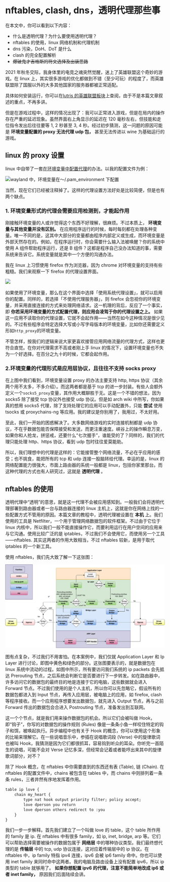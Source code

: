 # nftables, clash, dns，透明代理那些事

在本文中，你可以看到以下内容：

* 什么是透明代理？为什么要使用透明代理？
* nftables 的使用，linux 网络机制和代理机制
* dns 污染，DoH、DoT 是什么
* clash 的完全配置解析
* ~~爆破鬼才吉格斯的符文选择及出装思路~~

2021 年秋冬交际，我身体里的电竞之魂突然觉醒，迷上了英雄联盟这个奇妙的游戏。在 linux 上，其实很多游戏的优化都做到不错（至少可玩）的程度了，而英雄联盟除了国服以外的大多其他国家的服务器都被正常适配。

具体如何安装运行，你可以在[lutris 的英雄联盟板块](https://lutris.net/games/league-of-legends/)上查阅，由于不是本篇文章叙述的重点，不再多讲。

但是在游戏过程中，这样的情况出现了：我可以正常进入游戏，但是在局内的操作存在严重的延迟现象。虽然界面右上角显示的延迟在 120 毫秒左右，但技能和走位指令发出后往往要等 1, 2 秒甚至 3, 4 秒。经过初步猜测，这一问题的原因可能是 **环境变量配置的 proxy 无法代理 udp 包，** 甚至无法传进以 wine 为基础运行的游戏。

## linux 的 proxy 设置

linux 中自带了一套[在环境变量中配置代理](https://wiki.archlinux.org/title/Proxy_server#Environment_variables)的办法。以我的配置文件为例：

![wayland 中，环境变量在～/.pam_environment 下配置](_media/linux/20211210-linux-env-proxy.png)

当然，现在它们已经被注释掉了。这样的代理设置方法好处是比较简便，但是也有两个缺点。

### 1. 环境变量形式的代理会需要应用检测到，才能起作用

刚接触环境变量的人或许觉得这个东西不好理解，很麻烦。不过本质上， **环境变量与其他变量并没有区别。** 在应用程序运行的时候，每时每刻都在处理各种变量。唯一不同的是，这其中大部分的变量都由程序内部定义或生成，而环境变量是外部天然存在的。例如，在程序运行时，你会需要什么输入法被唤醒？你的系统中使用 A 组件帮助程序运行，还是 B 组件？这都是程序自己没办法知道的事，需要系统来告诉它。系统变量就是其中一个方便的沟通办法。

我在 linux 上习惯使用 firefox 作为浏览器，因为 chrome 对环境变量的支持有些粗糙。我们来观察一下 firefox 的代理设置界面。

![](_media/linux/20211210-linux-firefox-proxy.png)

如果使用了环境变量，那么在这个界面中选择「使用系统代理设置」，就可以启用你的配置。同样的，若选择「不使用代理服务器」，则 firefox 会忽视你的环境变量，并采用直接连接的方式来处理网络请求。这一机理的背后，反应了一个事实，即 **你若采用环境变量的方式配置代理，则应用会凌驾于你的代理设置之上。** 如果这一应用不读取你的代理设置，它就不会起作用——当然在如今这种情况是很少见的。不过有些程序会特定选择大写或小写字母版本的环境变量，比如你还需要定义形如`http_proxy`的环境变量。

不管怎样，按我们的逻辑来说大家更喜欢接管应用网络流量的代理方式，这样也更符合直觉。在你对代理需求不高或者刚上手 linux 的情况下，设置环境变量也不失为一个好选择。在百分之九十的时候，它都会起作用。

### 2.环境变量的代理形式是应用层协议，且往往不支持 socks proxy

在上图中我们看到，环境变量设置 proxy 的办法主要支持 http, https 协议（其余两个用不太多，不多介绍）。而这两者都是基于 tcp 的进一步封装。有些人会额外定义一个`socks5_proxy`变量，其作用大概聊胜于无。这是一个不错的想法，因为 socks5 除了接受 tcp 协议外也接受 udp 协议。但是如 arch wiki 中所写，你如果真的想用 socks5 代理，除了支持处理它的应用可以手动配置外，只能 **尝试** 使用 tsocks 或 proxychains-ng 等应用。我的建议是你别用了，我用过，不太好用。

至此，我们一开始的困惑解决了。大多数网络游戏的实时连接机制都是 udp 协议，不在乎数据包能否保障接受和发送，而更注重速度。峡谷上的操作瞬息万变，如果你和人抢龙，拼惩戒，还要什么“七次握手”，谁能受的了？同样的，我们的代理只能处理 http、https 协议，看到 udp 包时往往爱莫能助。

所以，我们理想中的代理是这样的：它能接管整个网络流量，不必在乎应用的感受；也不挑食，能把所有的 tcp 和 udp 连接一股脑转给代理。幸运的是，linux 的网络配置能力很强大，市面上路由器的系统一般都是 linux，包括你家里那台。而这种代理的方式也有人研究过，这就是 **透明代理** 。

## nftables 的使用

透明代理中“透明”的意思，就是这一代理不会被应用感知到。一般我们会将透明代理部署到路由器或者一台与路由器连接的 linux 主机上，这就是你在网络上找的一些配置方式不管用的原因。本篇文章的教程中，透明代理被设置在 **本机** 上。我们使用的工具是 Netfilter，一个用于管理网络数据包的软件框架。不过由于它位于 linux 内核中，所以我们一般不能直接操作它，而要利用运行在用户空间的应用来与它沟通。使用比较广泛的是 iptables，不过我们不会使用它，而使用另一个工具——nftables. 其实这两者的作用大致相当，不过 nftables 较新，是用于取代 iptables 的一个新工具。

使用 nftables，我们先大致了解一下这张图：

![](../_media/linux/20211210-nftables-packetsflow.png)

图有点复杂，不过我们不用害怕。在本案例中，我们仅就 Application Layer 和 Ip Layer 进行讨论，即图中黄色和绿色的部分。这张图要表示的，就是数据包在 linux 系统中流动的过程。如图中所示，所有要访问我们系统的 ip packets 会先抵达 Prerouting 节点，之后系统会判断它是否要进行下一步转发。如在路由器中，许多访问它的数据包的最终目的地是连接于它的电脑，这些数据就会进入 Forward 节点。不过我们使用的是个人主机，所以你可以先忽略它，假设所有的数据包都进入到 Input 节点，再传入应用层，被电脑上的应用，如 firefox, clash 等程序接收。而一个应用程序想要发出数据包，就先进入 Output 节点，再与之前 Forward 传出的数据包会合进入 Postrouting 节点，准备发出到互联网。

这一个个节点，就是我们用来操作数据包的机会。所以它们会被叫做 Hook，即“钩子”，你写的对数据包的操作规则 (Rules) 像是一条条小鱼一样咬住特定的钩子和饵，被唤起执行。异步编程中也有关于 Hook 的概念，你可以使用这个形象的比喻来理解它。在一些说唱音乐中，参插在说唱歌词段 (Verse) 中的旋律歌词也被叫 Hook，我猜测是因为它们都很抓耳，容易钩到听众的耳朵。你听完一首陌生的说唱，可能不会对 Verse 记忆多深，但经常会记着或者能哼出来其中的旋律歌词部分，对不？

除了 Hook 概念，在 nftables 中你需要直到的东西还有表 (Table), 链 (Chain). 在 nftables 的配置文件中，chains 被包含在 tables 中，而 chains 中则排列着一条条 rules，三者井然有序地发挥着作用。

```nftables
table ip love {
    chain my_heart {
        type nat hook output priority filter; policy accept;
        love dperson you return
        love dperson others redirect to :you
    }
}

```

我们一步一步解释。首先我们建立了一个叫做 love 的 table，这个 table 所作用的 family 是 ip. 在 nftables 中有很多 family，如 ip, inet, bridge, arp 等。它们可以帮助选择需要被操作的数据包属于 **网络层** 中的哪种协议类型。我们最终想代理的是 **传输层** 中的 tcp, udp 协议连接，这对应着传输层中的 ip 协议。在 nftables 中，ip family 特指 ipv4 连接，ipv6 会被 ip6 family 命中。你也可以使用 inet family 来同时命中这两者。我的电脑及路由设备上没有配置 ipv6，所以 ip 类型的 table 就够用了。 **如果你想配置 ipv6 的代理，注意不能简单地改成 ip6 或者 inet family，** 原因我们后面陆续会讲。
